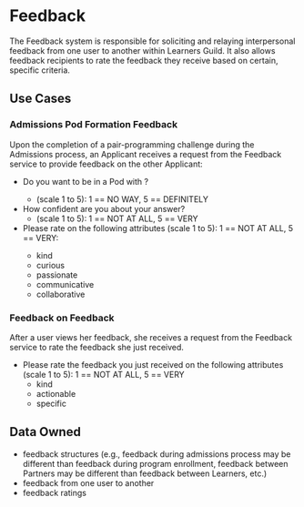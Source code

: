 # Feedback

The Feedback system is responsible for soliciting and relaying interpersonal feedback from one user to another within Learners Guild. It also allows feedback recipients to rate the feedback they receive based on certain, specific criteria.

## Use Cases

### Admissions Pod Formation Feedback

Upon the completion of a pair-programming challenge during the Admissions process, an Applicant receives a request from the Feedback service to provide feedback on the other Applicant:
  - Do you want to be in a Pod with <your pairing partner>?
    - (scale 1 to 5): 1 == NO WAY, 5 == DEFINITELY
  - How confident are you about your answer?
    - (scale 1 to 5): 1 == NOT AT ALL, 5 == VERY
  - Please rate <your pairing partner> on the following attributes (scale 1 to 5): 1 == NOT AT ALL, 5 == VERY:
    - kind
    - curious
    - passionate
    - communicative
    - collaborative

### Feedback on Feedback

After a user views her feedback, she receives a request from the Feedback service to rate the feedback she just received.
  - Please rate the feedback you just received on the following attributes (scale 1 to 5): 1 == NOT AT ALL, 5 == VERY
    - kind
    - actionable
    - specific


## Data Owned

- feedback structures (e.g., feedback during admissions process may be different than feedback during program enrollment, feedback between Partners may be different than feedback between Learners, etc.)
- feedback from one user to another
- feedback ratings
